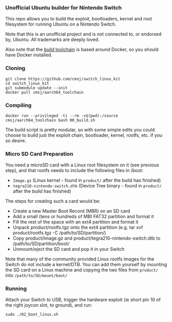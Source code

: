 ### Unofficial Ubuntu builder for Nintendo Switch
This repo allows you to build the exploit, bootloaders, kernel and root filesystem for running Ubuntu on a Nintendo Switch.

Note that this is an unofficial project and is not connected to, or endorsed by, Ubuntu. All trademarks are deeply loved.

Also note that the [build toolchain](https://hub.docker.com/r/cmsj/aarch64_toolchain/) is based around Docker, so you should have Docker installed.

### Cloning
```
git clone https://github.com/cmsj/switch_linux_kit
cd switch_linux_kit
git submodule update --init
docker pull cmsj/aarch64_toolchain
```

### Compiling
```
docker run --privileged -ti --rm -v$(pwd):/source cmsj/aarch64_toolchain bash 00_build.sh
```

The build script is pretty modular, so with some simple edits you could choose to build just the exploit chain, bootloader, kernel, rootfs, etc. if you so desire.

### Micro SD Card Preparation

You need a microSD card with a Linux root filesystem on it (see previous step), and that rootfs needs to include the following files in /boot:
 * `Image.gz` (Linux kernel - found in `product/` after the build has finished)
 * `tegra210-nintendo-switch.dtb` (Device Tree binary - found in `product/` after the build has finished)

The steps for creating such a card would be:
 * Create a new Master Boot Record (MBR) on an SD card
 * Add a small (tens or hundreds of MB) FAT32 partition and format it
 * Fill the rest of the space with an ext4 partition and format it
 * Unpack product/rootfs.tgz onto the ext4 partition (e.g. tar xvf product/rootfs.tgz -C /path/to/SD/partition/)
 * Copy product/Image.gz and product/tegra210-nintendo-switch.dtb to /path/to/SD/partition/boot/
 * Unmount/eject the SD card and pop it in your Switch

Note that many of the community provided Linux rootfs images for the Switch do not include a kernel/DTB. You can add them yourself by mounting the SD card on a Linux machine and copying the two files from `product/` into `/path/to/SD/mount/boot/`

### Running

Attach your Switch to USB, trigger the hardware exploit (ie short pin 10 of the right joycon slot, to ground), and run:
```
sudo ./02_boot_linux.sh

```
